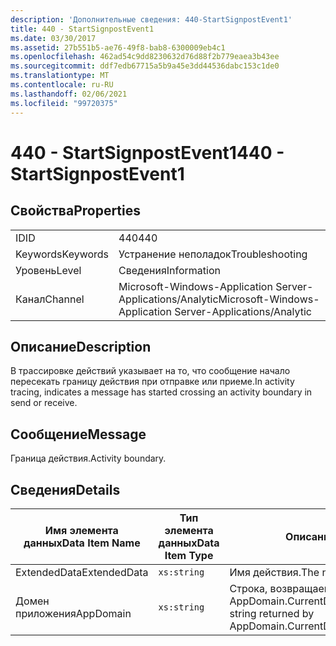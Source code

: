 ```yaml
---
description: 'Дополнительные сведения: 440-StartSignpostEvent1'
title: 440 - StartSignpostEvent1
ms.date: 03/30/2017
ms.assetid: 27b551b5-ae76-49f8-bab8-6300009eb4c1
ms.openlocfilehash: 462ad54c9dd8230632d76d88f2b779eaea3b43ee
ms.sourcegitcommit: ddf7edb67715a5b9a45e3dd44536dabc153c1de0
ms.translationtype: MT
ms.contentlocale: ru-RU
ms.lasthandoff: 02/06/2021
ms.locfileid: "99720375"
---
```

# <a name="440---startsignpostevent1"></a><span data-ttu-id="67277-103">440 - StartSignpostEvent1</span><span class="sxs-lookup"><span data-stu-id="67277-103">440 - StartSignpostEvent1</span></span>

## <a name="properties"></a><span data-ttu-id="67277-104">Свойства</span><span class="sxs-lookup"><span data-stu-id="67277-104">Properties</span></span>  
  
|||  
|-|-|  
|<span data-ttu-id="67277-105">ID</span><span class="sxs-lookup"><span data-stu-id="67277-105">ID</span></span>|<span data-ttu-id="67277-106">440</span><span class="sxs-lookup"><span data-stu-id="67277-106">440</span></span>|  
|<span data-ttu-id="67277-107">Keywords</span><span class="sxs-lookup"><span data-stu-id="67277-107">Keywords</span></span>|<span data-ttu-id="67277-108">Устранение неполадок</span><span class="sxs-lookup"><span data-stu-id="67277-108">Troubleshooting</span></span>|  
|<span data-ttu-id="67277-109">Уровень</span><span class="sxs-lookup"><span data-stu-id="67277-109">Level</span></span>|<span data-ttu-id="67277-110">Сведения</span><span class="sxs-lookup"><span data-stu-id="67277-110">Information</span></span>|  
|<span data-ttu-id="67277-111">Канал</span><span class="sxs-lookup"><span data-stu-id="67277-111">Channel</span></span>|<span data-ttu-id="67277-112">Microsoft-Windows-Application Server-Applications/Analytic</span><span class="sxs-lookup"><span data-stu-id="67277-112">Microsoft-Windows-Application Server-Applications/Analytic</span></span>|  
  
## <a name="description"></a><span data-ttu-id="67277-113">Описание</span><span class="sxs-lookup"><span data-stu-id="67277-113">Description</span></span>  

 <span data-ttu-id="67277-114">В трассировке действий указывает на то, что сообщение начало пересекать границу действия при отправке или приеме.</span><span class="sxs-lookup"><span data-stu-id="67277-114">In activity tracing, indicates a message has started crossing an activity boundary in send or receive.</span></span>  
  
## <a name="message"></a><span data-ttu-id="67277-115">Сообщение</span><span class="sxs-lookup"><span data-stu-id="67277-115">Message</span></span>  

 <span data-ttu-id="67277-116">Граница действия.</span><span class="sxs-lookup"><span data-stu-id="67277-116">Activity boundary.</span></span>  
  
## <a name="details"></a><span data-ttu-id="67277-117">Сведения</span><span class="sxs-lookup"><span data-stu-id="67277-117">Details</span></span>  
  
|<span data-ttu-id="67277-118">Имя элемента данных</span><span class="sxs-lookup"><span data-stu-id="67277-118">Data Item Name</span></span>|<span data-ttu-id="67277-119">Тип элемента данных</span><span class="sxs-lookup"><span data-stu-id="67277-119">Data Item Type</span></span>|<span data-ttu-id="67277-120">Описание</span><span class="sxs-lookup"><span data-stu-id="67277-120">Description</span></span>|  
|--------------------|--------------------|-----------------|  
|<span data-ttu-id="67277-121">ExtendedData</span><span class="sxs-lookup"><span data-stu-id="67277-121">ExtendedData</span></span>|`xs:string`|<span data-ttu-id="67277-122">Имя действия.</span><span class="sxs-lookup"><span data-stu-id="67277-122">The name of the activity.</span></span>|  
|<span data-ttu-id="67277-123">Домен приложения</span><span class="sxs-lookup"><span data-stu-id="67277-123">AppDomain</span></span>|`xs:string`|<span data-ttu-id="67277-124">Строка, возвращаемая AppDomain.CurrentDomain.FriendlyName.</span><span class="sxs-lookup"><span data-stu-id="67277-124">The string returned by AppDomain.CurrentDomain.FriendlyName.</span></span>|

